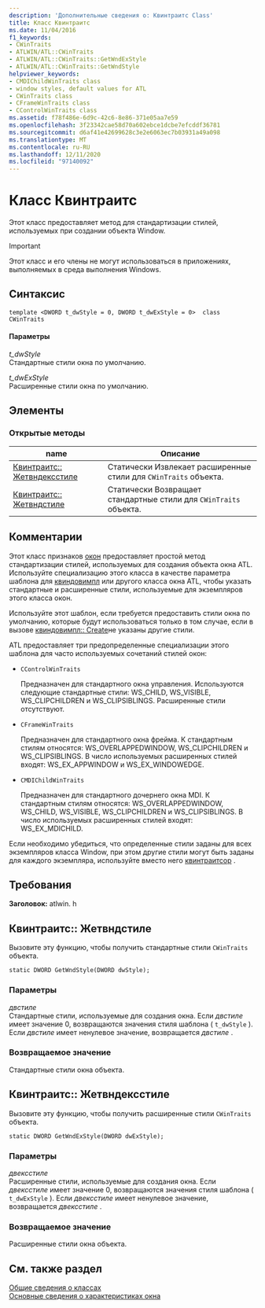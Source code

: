 ```yaml
---
description: 'Дополнительные сведения о: Квинтраитс Class'
title: Класс Квинтраитс
ms.date: 11/04/2016
f1_keywords:
- CWinTraits
- ATLWIN/ATL::CWinTraits
- ATLWIN/ATL::CWinTraits::GetWndExStyle
- ATLWIN/ATL::CWinTraits::GetWndStyle
helpviewer_keywords:
- CMDIChildWinTraits class
- window styles, default values for ATL
- CWinTraits class
- CFrameWinTraits class
- CControlWinTraits class
ms.assetid: f78f486e-6d9c-42c6-8e86-371e05aa7e59
ms.openlocfilehash: 3f23342cae58d70a602ebce1dcbe7efcddf36781
ms.sourcegitcommit: d6af41e42699628c3e2e6063ec7b03931a49a098
ms.translationtype: MT
ms.contentlocale: ru-RU
ms.lasthandoff: 12/11/2020
ms.locfileid: "97140092"
---
```

# <a name="cwintraits-class"></a>Класс Квинтраитс

Этот класс предоставляет метод для стандартизации стилей, используемых при создании объекта Window.

> [!IMPORTANT]
> Этот класс и его члены не могут использоваться в приложениях, выполняемых в среда выполнения Windows.

## <a name="syntax"></a>Синтаксис

```
template <DWORD t_dwStyle = 0, DWORD t_dwExStyle = 0>  class CWinTraits
```

#### <a name="parameters"></a>Параметры

*t_dwStyle*<br/>
Стандартные стили окна по умолчанию.

*t_dwExStyle*<br/>
Расширенные стили окна по умолчанию.

## <a name="members"></a>Элементы

### <a name="public-methods"></a>Открытые методы

|name|Описание|
|----------|-----------------|
|[Квинтраитс:: Жетвндексстиле](#getwndexstyle)|Статически Извлекает расширенные стили для `CWinTraits` объекта.|
|[Квинтраитс:: Жетвндстиле](#getwndstyle)|Статически Возвращает стандартные стили для `CWinTraits` объекта.|

## <a name="remarks"></a>Комментарии

Этот класс признаков [окон](../../atl/understanding-window-traits.md) предоставляет простой метод стандартизации стилей, используемых для создания объекта окна ATL. Используйте специализацию этого класса в качестве параметра шаблона для [квиндовимпл](../../atl/reference/cwindowimpl-class.md) или другого класса окна ATL, чтобы указать стандартные и расширенные стили, используемые для экземпляров этого класса окон.

Используйте этот шаблон, если требуется предоставить стили окна по умолчанию, которые будут использоваться только в том случае, если в вызове [квиндовимпл:: Create](../../atl/reference/cwindowimpl-class.md#create)не указаны другие стили.

ATL предоставляет три предопределенные специализации этого шаблона для часто используемых сочетаний стилей окон:

- `CControlWinTraits`

   Предназначен для стандартного окна управления. Используются следующие стандартные стили: WS_CHILD, WS_VISIBLE, WS_CLIPCHILDREN и WS_CLIPSIBLINGS. Расширенные стили отсутствуют.

- `CFrameWinTraits`

   Предназначен для стандартного окна фрейма. К стандартным стилям относятся: WS_OVERLAPPEDWINDOW, WS_CLIPCHILDREN и WS_CLIPSIBLINGS. В число используемых расширенных стилей входят: WS_EX_APPWINDOW и WS_EX_WINDOWEDGE.

- `CMDIChildWinTraits`

   Предназначен для стандартного дочернего окна MDI. К стандартным стилям относятся: WS_OVERLAPPEDWINDOW, WS_CHILD, WS_VISIBLE, WS_CLIPCHILDREN и WS_CLIPSIBLINGS. В число используемых расширенных стилей входят: WS_EX_MDICHILD.

Если необходимо убедиться, что определенные стили заданы для всех экземпляров класса Window, при этом другие стили могут быть заданы для каждого экземпляра, используйте вместо него [квинтраитсор](../../atl/reference/cwintraitsor-class.md) .

## <a name="requirements"></a>Требования

**Заголовок:** atlwin. h

## <a name="cwintraitsgetwndstyle"></a><a name="getwndstyle"></a> Квинтраитс:: Жетвндстиле

Вызовите эту функцию, чтобы получить стандартные стили `CWinTraits` объекта.

```
static DWORD GetWndStyle(DWORD dwStyle);
```

### <a name="parameters"></a>Параметры

*двстиле*<br/>
Стандартные стили, используемые для создания окна. Если *двстиле* имеет значение 0, возвращаются значения стиля шаблона ( `t_dwStyle` ). Если *двстиле* имеет ненулевое значение, возвращается *двстиле* .

### <a name="return-value"></a>Возвращаемое значение

Стандартные стили окна объекта.

## <a name="cwintraitsgetwndexstyle"></a><a name="getwndexstyle"></a> Квинтраитс:: Жетвндексстиле

Вызовите эту функцию, чтобы получить расширенные стили `CWinTraits` объекта.

```
static DWORD GetWndExStyle(DWORD dwExStyle);
```

### <a name="parameters"></a>Параметры

*двексстиле*<br/>
Расширенные стили, используемые для создания окна. Если *двексстиле* имеет значение 0, возвращаются значения стиля шаблона ( `t_dwExStyle` ). Если *двексстиле* имеет ненулевое значение, возвращается *двексстиле* .

### <a name="return-value"></a>Возвращаемое значение

Расширенные стили окна объекта.

## <a name="see-also"></a>См. также раздел

[Общие сведения о классах](../../atl/atl-class-overview.md)<br/>
[Основные сведения о характеристиках окна](../../atl/understanding-window-traits.md)
